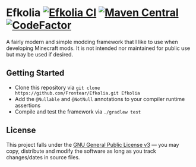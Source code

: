 # Efkolia [![Efkolia CI](https://github.com/Frontear/Efkolia/workflows/Efkolia%20CI/badge.svg)](https://github.com/Frontear/Efkolia/actions?query=workflow%3A%22Efkolia+CI%22) [![Maven Central](https://img.shields.io/maven-central/v/com.github.frontear/Efkolia.svg?label=Maven%20Central)](https://search.maven.org/search?q=g:%22com.github.frontear%22%20AND%20a:%22Efkolia%22) [![CodeFactor](https://www.codefactor.io/repository/github/frontear/efkolia/badge)](https://www.codefactor.io/repository/github/frontear/efkolia)

A fairly modern and simple modding framework that I like to use when developing Minecraft mods. It is not intended nor maintained for public use but may be used if desired.

## Getting Started

- Clone this repository via `git clone https://github.com/Frontear/Efkolia.git Efkolia`
- Add the `@Nullable` and `@NotNull` annotations to your compiler runtime assertions
- Compile and test the framework via `./gradlew test`

## License

This project falls under the [GNU General Public License v3](https://tldrlegal.com/license/gnu-general-public-license-v3-(gpl-3)) &#8212; you may copy, distribute and modify the software as long as you track changes/dates in source files.
